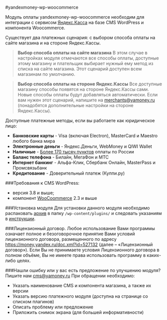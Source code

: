 #yandexmoney-wp-woocommerce

Модуль оплаты yandexmoney-wp-woocommerce необходим для интеграции с сервисом [Яндекс.Касса](http://kassa.yandex.ru/) на базе CMS WordPress и компонента Woocommerce. 

Существует два платежных сценария: с выбором способа оплаты на сайте магазина и на стороне Яндекс.Кассы. 

>**Выбор способа оплаты на сайте магазина** 
>В этом случае в настройках модуля отмечаются все способы оплаты, доступные этому магазину и плательщик выбирает нужный ему метод из списка на сайте магазина. Этот сценарий доступен всем магазинам по умолчанию.

>**Выбор способа оплаты на стороне Яндекс.Кассы**
>Все доступные магазину способы появятся на стороне Яндекс.Кассы сами. Новые способы оплаты будут добавляться автоматически. Если вам нужен этот сценарий, напишите на merchants@yamoney.ru (понадобятся дополнительные настройки на стороне Яндекс.Кассы).

Доступные платежные методы, если вы работаете как юридическое лицо:
* **Банковские карты** -  Visa (включая Electron), MasterCard и Maestro любого банка мира
* **Электронные деньги** - Яндекс.Деньги, WebMoney и QIWI Wallet
* **Наличные** - [Более 170 тысяч пунктов](https://money.yandex.ru/pay/doc.xml?id=526209) оплаты по России
* **Баланс телефона** - Билайн, МегаФон и МТС
* **Интернет банкинг** - Альфа-Клик, Сбербанк Онлайн, MasterPass и Промсвязьбанк
* **Кредитование** - Доверительный платеж (Куппи.ру)

###Требования к CMS WordPress:
* версия 3.8 и выше;
* компонент [WooCoommerce](http://wordpress.org/plugins/woocommerce/) 2.3 и выше

###Установка модуля
Для установки данного модуля необходимо распаковать  [архив](https://github.com/yandex-money/yandex-money-cms-wp-woocomerce/raw/master/yandex_money.zip) в папку `/wp-content/plugins/` и следовать указаниям в [инструкции](https://github.com/yandex-money/yandex-money-cms-wp-woocomerce/raw/master/docs/manual_woocommerce.pdf).

###Лицензионный договор.
Любое использование Вами программы означает полное и безоговорочное принятие Вами условий лицензионного договора, размещенного по адресу https://money.yandex.ru/doc.xml?id=527132 (далее – «Лицензионный договор»). 
Если Вы не принимаете условия Лицензионного договора в полном объёме, Вы не имеете права использовать программу в каких-либо целях.

###Нашли ошибку или у вас есть предложение по улучшению модуля?
Пишите нам cms@yamoney.ru
При обращении необходимо:
* Указать наименование CMS и компонента магазина, а также их версии
* Указать версию платежного модуля (доступна на странице со списком плагинов)
* Описать проблему или предложение
* Приложить снимок экрана (для большей информативности)